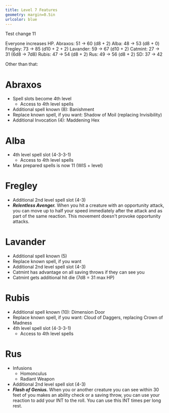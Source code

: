 ```yaml
---
title: Level 7 Features
geometry: margin=0.5in
urlcolor: blue
---
```


Test change 11

Everyone increases HP.
Abraxos: 51 -> 60 (d8 + 2)
Alba: 48 -> 53 (d8 + 0)
Fregley: 73 -> 85 (d10 + 2 + 2)
Lavander: 59 -> 67 (d10 + 2)
Catmint: 27 -> 31 (6d8 -> 7d8)
Rubis: 47 -> 54 (d8 + 2)
Rus: 49 -> 56 (d8 + 2)
SD: 37 -> 42

Other than that:

# Abraxos

- Spell slots become 4th level
  - Access to 4th level spells
- Additional spell known (8): Banishment
- Replace known spell, if you want: Shadow of Moil (replacing Invisibility)
- Additional Invocation (4): Maddening Hex

# Alba

- 4th level spell slot (4-3-3-1)
  - Access to 4th level spells
- Max prepared spells is now 11 (WIS + level)

# Fregley

- Additional 2nd level spell slot (4-3)
- **_Relentless Avenger._** When you hit a creature with an opportunity attack,
  you can move up to half your speed immediately after the attack and as part of
  the same reaction. This movement doesn't provoke opportunity attacks.

# Lavander

- Additional spell known (5)
- Replace known spell, if you want
- Additional 2nd level spell slot (4-3)
- Catmint has advantage on all saving throws if they can see you
- Catmint gets additional hit die (7d8 = 31 max HP)

# Rubis

- Additional spell known (10): Dimension Door
- Replace known spell, if you want: Cloud of Daggers, replacing Crown of Madness
- 4th level spell slot (4-3-3-1)
  - Access to 4th level spells

# Rus

- Infusions
  - Homonculus
  - Radiant Weapon
- Additional 2nd level spell slot (4-3)
- **_Flash of Genius._** When you or another creature you can see within 30 feet
  of you makes an ability check or a saving throw, you can use your reaction to
  add your INT to the roll. You can use this INT times per long rest.
